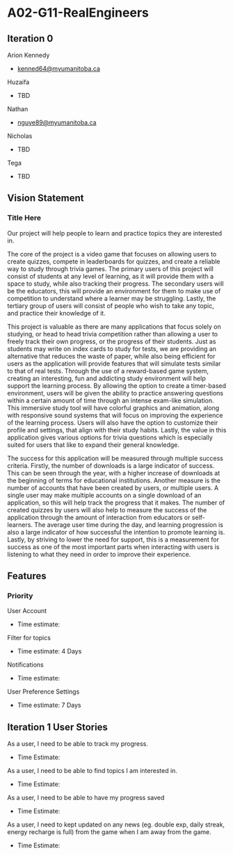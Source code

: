 # A02-G11-RealEngineers

## Iteration 0

Arion Kennedy 
- kenned64@myumanitoba.ca

Huzaifa
- TBD

Nathan
- nguye89@myumanitoba.ca

Nicholas
- TBD

Tega
- TBD

## Vision Statement

### Title Here

Our project will help people to learn and practice topics they are interested in. 

The core of the project is a video game that focuses on allowing users to create quizzes, compete in leaderboards for quizzes, and create a reliable way to study through trivia games. The primary users of this project will consist of students at any level of learning, as it will provide them with a space to study, while also tracking their progress. The secondary users will be the educators, this will provide an environment for them to make use of competition to understand where a learner may be struggling. Lastly, the tertiary group of users will consist of people who wish to take any topic, and practice their knowledge of it.

This project is valuable as there are many applications that focus solely on studying, or head to head trivia competition rather than allowing a user to freely track their own progress, or the progress of their students. Just as students may write on index cards to study for tests, we are providing an alternative that reduces the waste of paper, while also being efficient for users as the application will provide features that will simulate tests similar to that of real tests. Through the use of a reward-based game system, creating an interesting, fun and addicting study environment will help support the learning process. By allowing the option to create a timer-based environment, users will be given the ability to practice answering questions within a certain amount of time through an intense exam-like simulation. This immersive study tool will have colorful graphics and animation, along with responsive sound systems that will focus on improving the experience of the learning process. Users will also have the option to customize their profile and settings, that align with their study habits. Lastly, the value in this application gives various options for trivia questions which is especially suited for users that like to expand their general knowledge.

The success for this application will be measured through multiple success criteria. Firstly, the number of downloads is a large indicator of success. This can be seen through the year, with a higher increase of downloads at the beginning of terms for educational institutions. Another measure is the number of accounts that have been created by users, or multiple users. A single user may make multiple accounts on a single download of an application, so this will help track the progress that it makes. The number of created quizzes by users will also help to measure the success of the application through the amount of interaction from educators or self-learners. The average user time during the day, and learning progression is also a large indicator of how successful the intention to promote learning is. Lastly, by striving to lower the need for support, this is a measurement for success as one of the most important parts when interacting with users is listening to what they need in order to improve their experience.

## Features

### Priority
User Account
- Time estimate: 

Filter for topics
- Time estimate: 4 Days

Notifications
- Time estimate: 

User Preference Settings
- Time estimate: 7 Days

## Iteration 1 User Stories
As a user, I need to be able to track my progress.
- Time Estimate: 

As a user, I need to be able to find topics I am interested in.
- Time Estimate: 

As a user, I need to be able to have my progress saved
- Time Estimate: 

As a user, I need to kept updated on any news (eg. double exp, daily streak, energy recharge is full) from the game when I am away from the game.
- Time Estimate: 